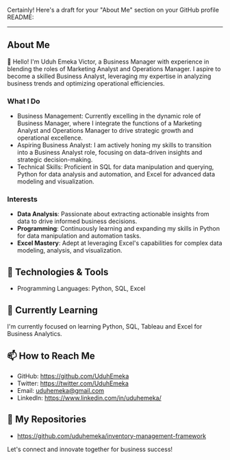 Certainly! Here's a draft for your "About Me" section on your GitHub profile README:

---

## About Me

👋 Hello! I'm Uduh Emeka Victor, a Business Manager with experience in blending the roles of Marketing Analyst and Operations Manager. I aspire to become a skilled Business Analyst, leveraging my expertise in analyzing business trends and optimizing operational efficiencies.

### What I Do
- Business Management: Currently excelling in the dynamic role of Business Manager, where I integrate the functions of a Marketing Analyst and Operations Manager to drive strategic growth and operational excellence.
- Aspiring Business Analyst: I am actively honing my skills to transition into a Business Analyst role, focusing on data-driven insights and strategic decision-making.
- Technical Skills: Proficient in SQL for data manipulation and querying, Python for data analysis and automation, and Excel for advanced data modeling and visualization.

### Interests
- **Data Analysis**: Passionate about extracting actionable insights from data to drive informed business decisions.
- **Programming**: Continuously learning and expanding my skills in Python for data manipulation and automation tasks.
- **Excel Mastery**: Adept at leveraging Excel's capabilities for complex data modeling, analysis, and visualization.

## 🔧 Technologies & Tools

- Programming Languages: Python, SQL, Excel

## 🌱 Currently Learning

I'm currently focused on learning Python, SQL, Tableau and Excel for Business Analytics.

## 📫 How to Reach Me

- GitHub: https://github.com/UduhEmeka
- Twitter: https://twitter.com/UduhEmeka
- Email: uduhemeka@gmail.com
- LinkedIn: https://www.linkedin.com/in/uduhemeka/

## 💼 My Repositories

- https://github.com/uduhemeka/inventory-management-framework

Let's connect and innovate together for business success!

